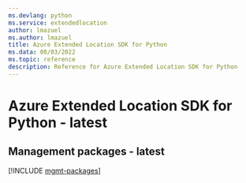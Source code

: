 ```yaml
---
ms.devlang: python
ms.service: extendedlocation
author: lmazuel
ms.author: lmazuel
title: Azure Extended Location SDK for Python
ms.data: 08/03/2022
ms.topic: reference
description: Reference for Azure Extended Location SDK for Python
---
```

# Azure Extended Location SDK for Python - latest

## Management packages - latest
[!INCLUDE [mgmt-packages](extended-location-mgmt-index.md)]